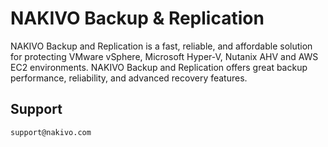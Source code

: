 # NAKIVO Backup & Replication

NAKIVO Backup and Replication is a fast, reliable, and affordable solution for protecting VMware vSphere, Microsoft Hyper-V, Nutanix AHV and AWS EC2 environments. NAKIVO Backup and Replication offers great backup performance, reliability, and advanced recovery features.

## Support

```
support@nakivo.com
```

